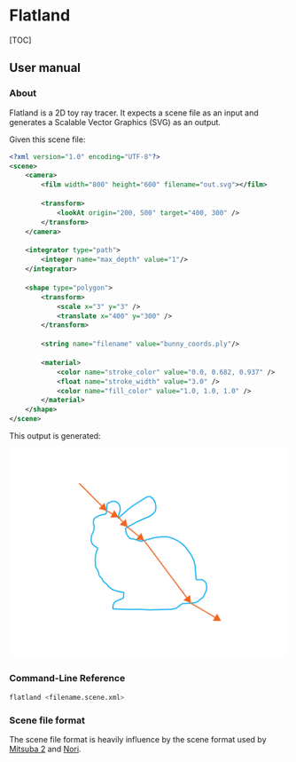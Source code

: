 # Flatland

[TOC]

## User manual

### About

Flatland is a 2D toy ray tracer. It expects a scene file as an input and generates a Scalable Vector Graphics (SVG) as an output.

Given this scene file:

```xml
<?xml version="1.0" encoding="UTF-8"?>
<scene>
    <camera>
        <film width="800" height="600" filename="out.svg"></film>

        <transform>
            <lookAt origin="200, 500" target="400, 300" />
        </transform>
    </camera>

    <integrator type="path">
        <integer name="max_depth" value="1"/>
    </integrator>

    <shape type="polygon">
        <transform>
            <scale x="3" y="3" />
            <translate x="400" y="300" />
        </transform>

        <string name="filename" value="bunny_coords.ply"/>

        <material>
            <color name="stroke_color" value="0.0, 0.682, 0.937" />
            <float name="stroke_width" value="3.0" />
            <color name="fill_color" value="1.0, 1.0, 1.0" />
        </material>
    </shape>
</scene>
```

This output is generated:

![out](../scenes/bunny.svg)

### Command-Line Reference

```bash
flatland <filename.scene.xml>
```

### Scene file format

The scene file format is heavily influence by the scene format used by [Mitsuba 2](https://mitsuba2.readthedocs.io/en/latest/src/getting_started/file_format.html) and [Nori](https://github.com/wjakob/nori).
